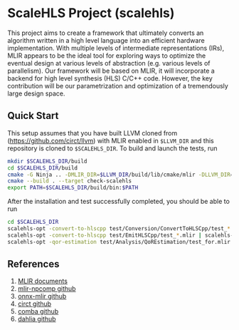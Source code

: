# ScaleHLS Project (scalehls)

This project aims to create a framework that ultimately converts an algorithm written in a high level language into an efficient hardware implementation. With multiple levels of intermediate representations (IRs), MLIR appears to be the ideal tool for exploring ways to optimize the eventual design at various levels of abstraction (e.g. various levels of parallelism). Our framework will be based on MLIR, it will incorporate a backend for high level synthesis (HLS) C/C++ code. However, the key contribution will be our parametrization and optimization of a tremendously large design space.

## Quick Start
This setup assumes that you have built LLVM cloned from (https://github.com/circt/llvm) with MLIR enabled in `$LLVM_DIR` and this repository is cloned to `$SCALEHLS_DIR`. To build and launch the tests, run
```sh
mkdir $SCALEHLS_DIR/build
cd $SCALEHLS_DIR/build
cmake -G Ninja .. -DMLIR_DIR=$LLVM_DIR/build/lib/cmake/mlir -DLLVM_DIR=$LLVM_DIR/build/lib/cmake/llvm -DLLVM_ENABLE_ASSERTIONS=ON -DCMAKE_BUILD_TYPE=DEBUG
cmake --build . --target check-scalehls
export PATH=$SCALEHLS_DIR/build/bin:$PATH
```
After the installation and test successfully completed, you should be able to run
```sh
cd $SCALEHLS_DIR
scalehls-opt -convert-to-hlscpp test/Conversion/ConvertToHLSCpp/test_*.mlir
scalehls-opt -convert-to-hlscpp test/EmitHLSCpp/test_*.mlir | scalehls-translate -emit-hlscpp
scalehls-opt -qor-estimation test/Analysis/QoREstimation/test_for.mlir
```

## References
1. [MLIR documents](https://mlir.llvm.org)
2. [mlir-npcomp github](https://github.com/llvm/mlir-npcomp)
3. [onnx-mlir github](https://github.com/onnx/onnx-mlir)
4. [circt github](https://github.com/llvm/circt)
5. [comba github](https://github.com/zjru/COMBA)
6. [dahlia github](https://github.com/cucapra/dahlia)
